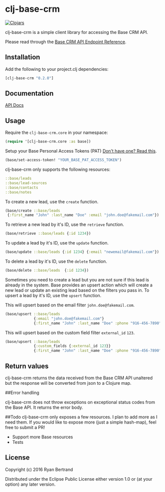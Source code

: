 # clj-base-crm

[![Clojars](https://img.shields.io/clojars/v/clj-base-crm.svg)](http://clojars.org/clj-base-crm)

clj-base-crm is a simple client library for accessing the Base CRM API.

Please read through the [Base CRM API Endpoint Reference](https://developers.getbase.com/docs/rest/articles/introduction).

## Installation

Add the following to your project.clj dependencies:

```clj
[clj-base-crm "0.2.0"]
```

## Documentation

[API Docs](http://ryanbertrand.github.io/clj-base-crm/clj-base-crm.core.html)


## Usage

Require the `clj-base-crm.core` in your namespace:

```clj
(require '[clj-base-crm.core :as base])
```

Setup your Base Personal Access Tokens (PAT) [Don't have one? Read this](https://developers.getbase.com/docs/rest/articles/first_call).

```clj
(base/set-access-token! "YOUR_BASE_PAT_ACCESS_TOKEN")
```

clj-base-crm only supports the following resources:

```clj
::base/leads
::base/lead-sources
::base/contacts
::base/notes
```

To create a new lead, use the `create` function.

```clj
(base/create ::base/leads
 {:first_name "John" :last_name "Doe" :email "john.doe@fakemail.com"})
```

To retrieve a new lead by it's ID, use the `retrieve` function.

```clj
(base/retrieve ::base/leads {:id 1234})
```

To update a lead by it's ID, use the `update` function.

```clj
(base/update ::base/leads {:id 1234} {:email "newemail@fakemail.com"})
```

To delete a lead by it's ID, use the `delete` function.

```clj
(base/delete ::base/leads  {:id 1234})
```

Sometimes you need to create a lead but you are not sure if this lead is already in the system. Base provides an upsert action which will create a new lead or update an existing lead based on the filters you pass in.
To upsert a lead by it's ID, use the `upsert` function.

This will upsert based on the email filter `john.doe@fakemail.com`.
```clj
(base/upsert ::base/leads
             {:email "john.doe@fakemail.com"}
             {:first_name "John" :last_name "Doe" :phone "916-456-7890"})
```

This will upsert based on the custom field filter `external_id` `123`.
```clj
(base/upsert ::base/leads
             {:custom_fields {:external_id 123}}
             {:first_name "John" :last_name "Doe" :phone "916-456-7890"})
```

## Return values

clj-base-crm returns the data received from the Base CRM API unaltered but the response will be converted from json to a Clojure map.

##Error handling

clj-base-crm does not throw exceptions on exceptional status codes from the Base API.  It returns the error body.

##Todo
clj-base-crm only exposes a few resources.  I plan to add more as I need them.  If you would like to expose more (just a simple hash-map), feel free to submit a PR!

- Support more Base resources
- Tests

## License

Copyright (c) 2016 Ryan Bertrand

Distributed under the Eclipse Public License either version 1.0 or (at your option) any later version.